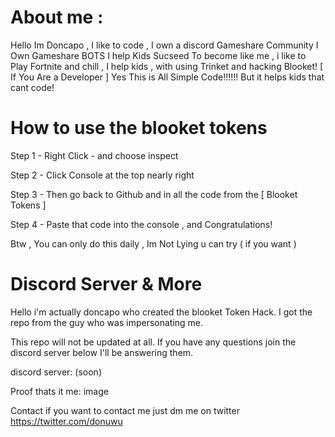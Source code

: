 
# About me :

Hello Im Doncapo , I like to code , I own a discord Gameshare Community
I Own Gameshare BOTS I help Kids Sucseed To become like me , i like to 
Play Fortnite and chill , I help kids , with using Trinket and hacking
Blooket! [ If You Are a Developer ] Yes This is All Simple Code!!!!!!
But it helps kids that cant code! 

# How to use the blooket tokens

Step 1 - Right Click - and choose inspect

Step 2 - Click Console at the top nearly right

Step 3 - Then go back to Github and in all the code from the [ Blooket Tokens ]

Step 4 - Paste that code into the console , and Congratulations!

Btw , You can only do this daily , Im Not Lying u can try ( if you want )

# Discord Server & More

Hello i'm actually doncapo who created the blooket Token Hack. I got the repo from the guy who was impersonating me.

This repo will not be updated at all. If you have any questions join the discord server below I'll be answering them.

discord server: (soon)

Proof thats it me: image

Contact
if you want to contact me just dm me on twitter https://twitter.com/donuwu
